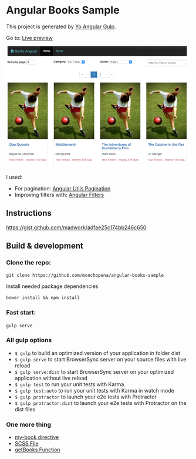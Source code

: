# Angular Books Sample

This project is generated by [Yo Angular Gulp](https://github.com/Swiip/generator-gulp-angular).

Go to: [Live preview](http://reedsy.bdunk.com)

![Screenshot Sample](https://raw.githubusercontent.com/monchopena/angular-books-sample/master/src/assets/images/screenshot_sample_app.png)

I used:
- For pagination: [Angular Utils Pagination](https://github.com/michaelbromley/angularUtils-pagination)
- Improving filters with: [Angular Filters](https://github.com/a8m/angular-filter)

## Instructions

https://gist.github.com/madwork/adfae25c174bb246c650

## Build & development

### Clone the repo:

```
git clone https://github.com/monchopena/angular-books-sample
```

Install needed package dependencies

```
bower install && npm install
```

### Fast start:

```
gulp serve
```

### All gulp options

- `$ gulp` to build an optimized version of your application in folder dist
- `$ gulp serve` to start BrowserSync server on your source files with live reload
- `$ gulp serve:dist` to start BrowserSync server on your optimized application without live reload
- `$ gulp test` to run your unit tests with Karma
- `$ gulp test:auto` to run your unit tests with Karma in watch mode
- `$ gulp protractor` to launch your e2e tests with Protractor
- `$ gulp protractor:dist` to launch your e2e tests with Protractor on the dist files

### One more thing

- [my-book
 directive](https://github.com/monchopena/angular-books-sample/blob/master/src/app/components/books/books.service.js#L7)
 - [SCSS File](https://github.com/monchopena/angular-books-sample/blob/master/src/app/index.scss)
 - [getBooks Function](https://github.com/monchopena/angular-books-sample/blob/master/src/app/components/books/books.service.js#L2624)
